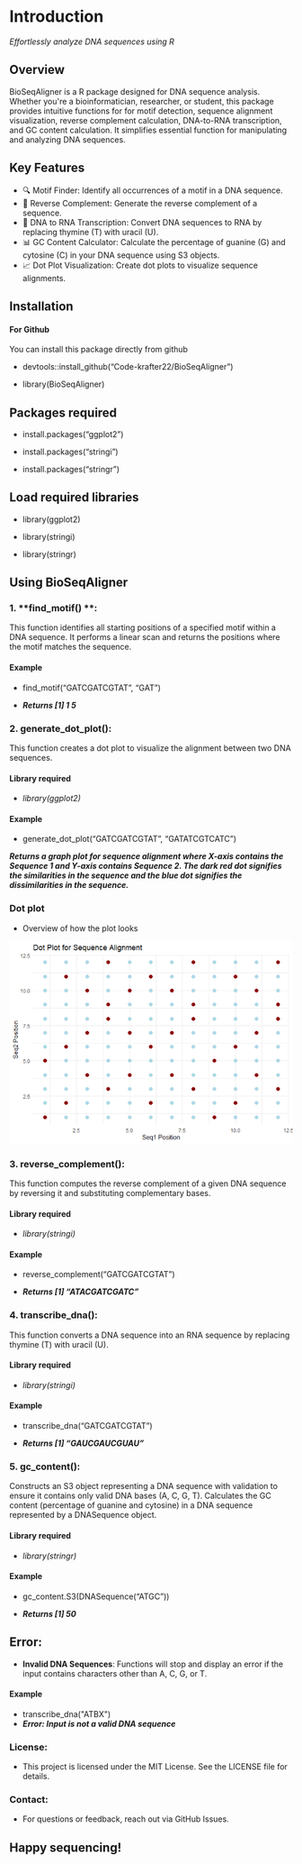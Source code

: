 # **Introduction**
*Effortlessly analyze DNA sequences using R*

## **Overview**

BioSeqAligner is a R package designed for DNA sequence analysis. Whether you're a bioinformatician, 
researcher, or student, this package provides intuitive functions 
for for motif detection, sequence alignment
visualization, reverse complement calculation, DNA-to-RNA transcription,
and GC content calculation. It simplifies essential function for manipulating and analyzing DNA sequences.

## **Key Features**


-   🔍 Motif Finder: Identify all occurrences of a motif in a DNA sequence.
-   🧬 Reverse Complement: Generate the reverse complement of a sequence.
-   🧪 DNA to RNA Transcription: Convert DNA sequences to RNA by replacing thymine (T) with uracil (U).
-   📊 GC Content Calculator: Calculate the percentage of guanine (G) and cytosine (C) in your DNA sequence using S3 objects.
-   📈 Dot Plot Visualization: Create dot plots to visualize sequence alignments.

## **Installation**

#### **For Github**

You can install this package directly from github

-   devtools::install_github(“Code-krafter22/BioSeqAligner”)

-   library(BioSeqAligner)

## **Packages required**

-   install.packages(“ggplot2”)

-   install.packages(“stringi”)

-   install.packages(“stringr”)

## **Load required libraries**

-   library(ggplot2)

-   library(stringi)

-   library(stringr)

## **Using BioSeqAligner**

### 1. **find_motif() **:

This function identifies all starting positions of a specified motif
within a DNA sequence. It performs a linear scan and returns the
positions where the motif matches the sequence.


#### **Example**

-   find_motif(“GATCGATCGTAT”, “GAT”)

-   ***Returns [1] 1 5***

### 2. **generate_dot_plot()**:

This function creates a dot plot to visualize the alignment between two
DNA sequences.

#### **Library required**

-   *library(ggplot2)*

#### **Example**

-   generate_dot_plot(“GATCGATCGTAT”, “GATATCGTCATC”)

***Returns a graph plot for sequence alignment where X-axis
contains the Sequence 1 and Y-axis contains Sequence 2. The dark red dot
signifies the similarities in the sequence and the blue dot signifies
the dissimilarities in the sequence.***

### **Dot plot**

-  Overview of how the plot looks

![](README_files/figure-markdown_strict/dot-plot-1.png)

### 3. **reverse_complement()**:

This function computes the reverse complement of a given DNA sequence by
reversing it and substituting complementary bases.

#### **Library required**

-   *library(stringi)*

#### **Example**

-   reverse_complement(“GATCGATCGTAT”)

-   ***Returns [1] “ATACGATCGATC”***

### 4. **transcribe\_dna()**:

This function converts a DNA sequence into an RNA sequence by replacing
thymine (T) with uracil (U).

#### **Library required**

-   *library(stringi)*

#### **Example**

-    transcribe_dna(“GATCGATCGTAT”)

-    ***Returns [1] “GAUCGAUCGUAU”***

### 5. **gc_content()**:

Constructs an S3 object representing a DNA sequence with validation to
ensure it contains only valid DNA bases (A, C, G, T). Calculates the GC
content (percentage of guanine and cytosine) in a DNA sequence
represented by a DNASequence object.

#### **Library required**

-   *library(stringr)*

#### **Example**

-   gc_content.S3(DNASequence(“ATGC”))

-   ***Returns [1] 50***

## **Error**:

-    **Invalid DNA Sequences**: Functions will stop and display an error if the input contains characters other than A, C, G, or T.

#### **Example**

-   transcribe_dna("ATBX")
-   ***Error: Input is not a valid DNA sequence***

### **License**:

-   This project is licensed under the MIT License. See the LICENSE file for details.

### **Contact**:

-   For questions or feedback, reach out via GitHub Issues.

## **Happy sequencing!** 
